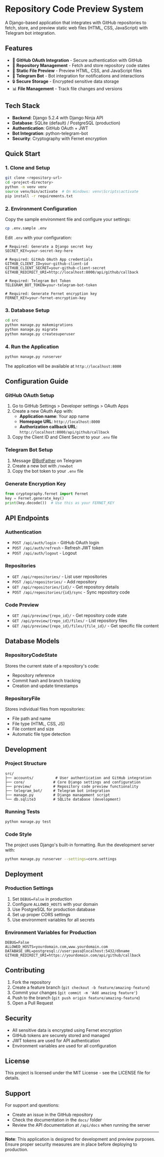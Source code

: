 # Repository Code Preview System

A Django-based application that integrates with GitHub repositories to fetch, store, and preview static web files (HTML, CSS, JavaScript) with Telegram bot integration.

## Features

- 🔐 **GitHub OAuth Integration** - Secure authentication with GitHub
- 📁 **Repository Management** - Fetch and store repository code states
- 🎨 **Static File Preview** - Preview HTML, CSS, and JavaScript files
- 🤖 **Telegram Bot** - Bot integration for notifications and interactions
- 🔒 **Secure Storage** - Encrypted sensitive data storage
- 📊 **File Management** - Track file changes and versions

## Tech Stack

- **Backend**: Django 5.2.4 with Django Ninja API
- **Database**: SQLite (default) / PostgreSQL (production)
- **Authentication**: GitHub OAuth + JWT
- **Bot Integration**: python-telegram-bot
- **Security**: Cryptography with Fernet encryption

## Quick Start

### 1. Clone and Setup

```bash
git clone <repository-url>
cd <project-directory>
python -m venv venv
source venv/bin/activate  # On Windows: venv\Scripts\activate
pip install -r requirements.txt
```

### 2. Environment Configuration

Copy the sample environment file and configure your settings:

```bash
cp .env.sample .env
```

Edit `.env` with your configuration:

```env
# Required: Generate a Django secret key
SECRET_KEY=your-secret-key-here

# Required: GitHub OAuth App credentials
GITHUB_CLIENT_ID=your-github-client-id
GITHUB_CLIENT_SECRET=your-github-client-secret
GITHUB_REDIRECT_URI=http://localhost:8000/api/github/callback

# Required: Telegram Bot Token
TELEGRAM_BOT_TOKEN=your-telegram-bot-token

# Required: Generate Fernet encryption key
FERNET_KEY=your-fernet-encryption-key
```

### 3. Database Setup

```bash
cd src
python manage.py makemigrations
python manage.py migrate
python manage.py createsuperuser
```

### 4. Run the Application

```bash
python manage.py runserver
```

The application will be available at `http://localhost:8000`

## Configuration Guide

### GitHub OAuth Setup

1. Go to GitHub Settings > Developer settings > OAuth Apps
2. Create a new OAuth App with:
   - **Application name**: Your app name
   - **Homepage URL**: `http://localhost:8000`
   - **Authorization callback URL**: `http://localhost:8000/api/github/callback`
3. Copy the Client ID and Client Secret to your `.env` file

### Telegram Bot Setup

1. Message [@BotFather](https://t.me/botfather) on Telegram
2. Create a new bot with `/newbot`
3. Copy the bot token to your `.env` file

### Generate Encryption Key

```python
from cryptography.fernet import Fernet
key = Fernet.generate_key()
print(key.decode())  # Use this as your FERNET_KEY
```

## API Endpoints

### Authentication
- `POST /api/auth/login` - GitHub OAuth login
- `POST /api/auth/refresh` - Refresh JWT token
- `POST /api/auth/logout` - Logout

### Repositories
- `GET /api/repositories/` - List user repositories
- `POST /api/repositories/` - Add repository
- `GET /api/repositories/{id}/` - Get repository details
- `POST /api/repositories/{id}/sync` - Sync repository code

### Code Preview
- `GET /api/preview/{repo_id}/` - Get repository code state
- `GET /api/preview/{repo_id}/files/` - List repository files
- `GET /api/preview/{repo_id}/files/{file_id}/` - Get specific file content

## Database Models

### RepositoryCodeState
Stores the current state of a repository's code:
- Repository reference
- Commit hash and branch tracking
- Creation and update timestamps

### RepositoryFile
Stores individual files from repositories:
- File path and name
- File type (HTML, CSS, JS)
- File content and size
- Automatic file type detection

## Development

### Project Structure

```
src/
├── accounts/          # User authentication and GitHub integration
├── core/             # Core Django settings and configuration
├── preview/          # Repository code preview functionality
├── telegram_bot/     # Telegram bot integration
├── manage.py         # Django management script
└── db.sqlite3        # SQLite database (development)
```

### Running Tests

```bash
python manage.py test
```

### Code Style

The project uses Django's built-in formatting. Run the development server with:

```bash
python manage.py runserver --settings=core.settings
```

## Deployment

### Production Settings

1. Set `DEBUG=False` in production
2. Configure `ALLOWED_HOSTS` with your domain
3. Use PostgreSQL for production database
4. Set up proper CORS settings
5. Use environment variables for all secrets

### Environment Variables for Production

```env
DEBUG=False
ALLOWED_HOSTS=yourdomain.com,www.yourdomain.com
DATABASE_URL=postgresql://user:pass@localhost:5432/dbname
GITHUB_REDIRECT_URI=https://yourdomain.com/api/github/callback
```

## Contributing

1. Fork the repository
2. Create a feature branch (`git checkout -b feature/amazing-feature`)
3. Commit your changes (`git commit -m 'Add amazing feature'`)
4. Push to the branch (`git push origin feature/amazing-feature`)
5. Open a Pull Request

## Security

- All sensitive data is encrypted using Fernet encryption
- GitHub tokens are securely stored and managed
- JWT tokens are used for API authentication
- Environment variables are used for all configuration

## License

This project is licensed under the MIT License - see the LICENSE file for details.

## Support

For support and questions:
- Create an issue in the GitHub repository
- Check the documentation in the `docs/` folder
- Review the API documentation at `/api/docs` when running the server

---

**Note**: This application is designed for development and preview purposes. Ensure proper security measures are in place before deploying to production.